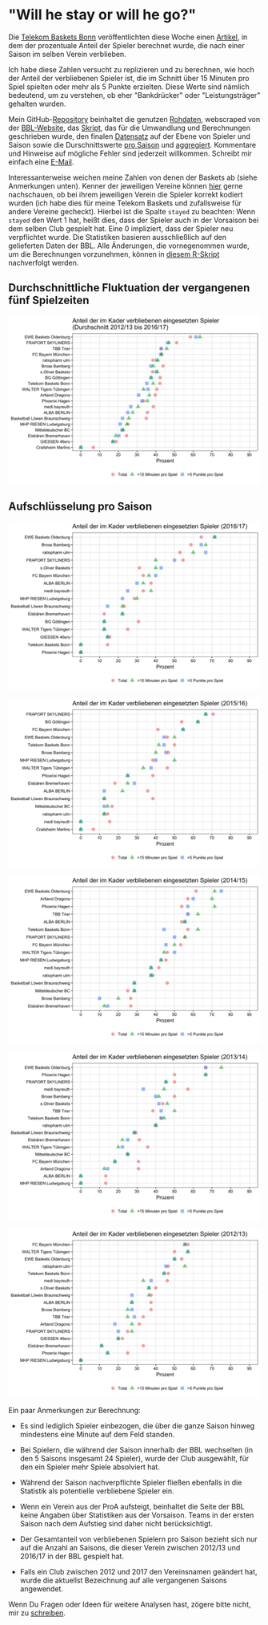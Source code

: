 # "Will he stay or will he go?"

Die [Telekom Baskets Bonn](https://www.telekom-baskets-bonn.de) veröffentlichten diese Woche einen [Artikel](https://www.telekom-baskets-bonn.de/presse/background/fluktuation.html), in dem der prozentuale Anteil der Spieler berechnet wurde, die nach einer Saison im selben Verein verblieben.

Ich habe diese Zahlen versucht zu replizieren und zu berechnen, wie hoch der Anteil der verbliebenen Spieler ist, die im Schnitt über 15 Minuten pro Spiel spielten oder mehr als 5 Punkte erzielten. Diese Werte sind nämlich bedeutend, um zu verstehen, ob eher "Bankdrücker" oder "Leistungsträger" gehalten wurden.

Mein GitHub-[Repository](https://github.com/stefan-mueller/BBL) beinhaltet die genutzen [Rohdaten](https://github.com/stefan-mueller/BBL/tree/master/raw_data), webscraped von der [BBL-Website](http://easycredit-bbl.de), das [Skript](https://github.com/stefan-mueller/BBL/blob/master/code/01_recode_and_merge.R), das für die Umwandlung und Berechnungen geschrieben wurde, den finalen [Datensatz](https://github.com/stefan-mueller/BBL/blob/master/data/bbl_2012-2017.csv) auf der Ebene von Spieler und Saison sowie die Durschnittswerte [pro Saison](https://github.com/stefan-mueller/BBL/blob/master/data/ratios_2012-2017.csv) und [aggregiert](https://github.com/stefan-mueller/BBL/blob/master/data/ratios_aggregated.csv). Kommentare und Hinweise auf mögliche Fehler sind jederzeit willkommen. Schreibt mir einfach eine [E-Mail](mailto:mullers@tcd.ie).


Interessanterweise weichen meine Zahlen von denen der Baskets ab (siehe Anmerkungen unten). Kenner der jeweiligen Vereine können [hier](https://github.com/stefan-mueller/BBL/blob/master/data/bbl_2012-2017.csv) gerne nachschauen, ob bei ihrem jeweiligen Verein die Spieler korrekt kodiert wurden (ich habe dies für meine Telekom Baskets und zufallsweise für andere Vereine gecheckt). Hierbei ist die Spalte `stayed` zu beachten: Wenn `stayed` den Wert 1 hat, heißt dies, dass der Spieler auch in der Vorsaison bei dem selben Club gespielt hat. Eine 0 impliziert, dass der Spieler neu verpflichtet wurde. Die Statistiken basieren ausschließlich auf den gelieferten Daten der BBL. Alle Änderungen, die vornegenommen wurde, um die Berechnungen vorzunehmen, können in [diesem R-Skript](https://github.com/stefan-mueller/BBL/blob/master/code/01_recode_and_merge.R) nachverfolgt werden.

## Durchschnittliche Fluktuation der vergangenen fünf Spielzeiten
![](https://raw.githubusercontent.com/stefan-mueller/BBL/master/output/ratio_total.jpg)

## Aufschlüsselung pro Saison

![](https://raw.githubusercontent.com/stefan-mueller/BBL/master/output/ratio_1617.jpg)

![](https://raw.githubusercontent.com/stefan-mueller/BBL/master/output/ratio_1516.jpg)

![](https://raw.githubusercontent.com/stefan-mueller/BBL/master/output/ratio_1415.jpg)

![](https://raw.githubusercontent.com/stefan-mueller/BBL/master/output/ratio_1314.jpg)

![](https://raw.githubusercontent.com/stefan-mueller/BBL/master/output/ratio_1213.jpg)

Ein paar Anmerkungen zur Berechnung:

* Es sind lediglich Spieler einbezogen, die über die ganze Saison hinweg mindestens eine Minute auf dem Feld standen.

* Bei Spielern, die während der Saison innerhalb der BBL wechselten (in den 5 Saisons insgesamt 24 Spieler), wurde der Club ausgewählt, für den ein Spieler mehr Spiele absolviert hat.

* Während der Saison nachverpflichte Spieler fließen ebenfalls in die Statistik als potentielle verbliebene Spieler ein.

* Wenn ein Verein aus der ProA aufsteigt, beinhaltet die Seite der BBL keine Angaben über Statistiken aus der Vorsaison. Teams in der ersten Saison nach dem Aufstieg sind daher nicht berücksichtigt.

* Der Gesamtanteil von verbliebenen Spielern pro Saison bezieht sich nur auf die Anzahl an Saisons, die dieser Verein zwischen 2012/13 und 2016/17 in der BBL gespielt hat.

* Falls ein Club zwischen 2012 und 2017 den Vereinsnamen geändert hat, wurde die aktuellst Bezeichnung auf alle vergangenen Saisons angewendet. 

Wenn Du Fragen oder Ideen für weitere Analysen hast, zögere bitte nicht, mir zu [schreiben](mailto:mullers@tcd.ie).